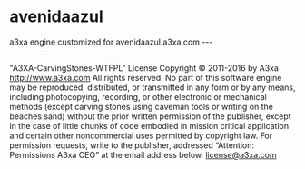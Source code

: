 # avenidaazul
a3xa engine customized for avenidaazul.a3xa.com ---

___________________________________________________________________


"A3XA-CarvingStones-WTFPL" License 
Copyright © 2011-2016 by A3xa http://www.a3xa.com
All rights reserved. No part of this software engine may be reproduced, distributed, or transmitted in any form or by any means, including photocopying, recording, or other electronic or mechanical methods (except carving stones using caveman tools or writing on the beaches sand) without the prior written permission of the publisher, except in the case of little chunks of code embodied in mission critical application and certain other noncommercial uses permitted by copyright law. For permission requests, write to the publisher, addressed “Attention: Permissions A3xa CEO” at the email address below.
license@a3xa.com


